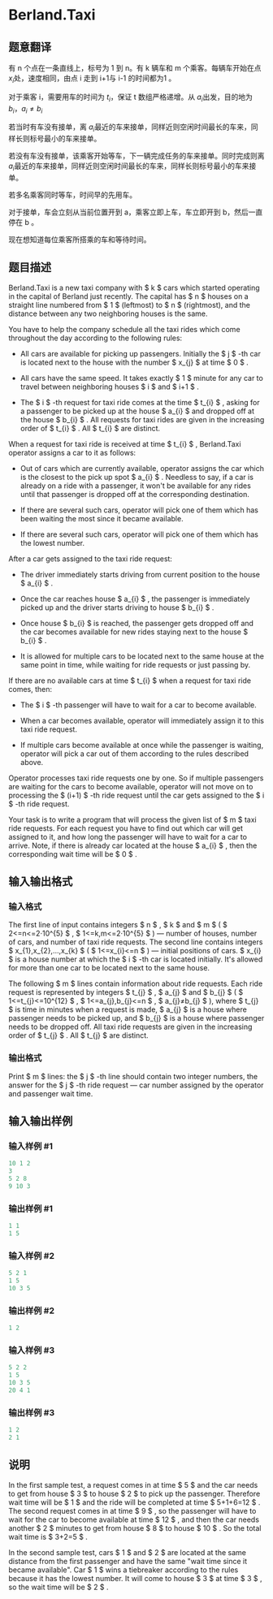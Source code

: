 # Berland.Taxi

## 题意翻译

有 n 个点在一条直线上，标号为 1 到 n。有 k 辆车和 m 个乘客。每辆车开始在点 $x_i$处，速度相同，由点 i 走到 i+1与 i-1 的时间都为1 。

对于乘客 i，需要用车的时间为 $t_i$，保证 t 数组严格递增。从 $a_i$出发，目的地为 $b_i$，$a_i\neq b_i$

若当时有车没有接单，离 $a_i$最近的车来接单，同样近则空闲时间最长的车来，同样长则标号最小的车来接单。

若没有车没有接单，该乘客开始等车，下一辆完成任务的车来接单。同时完成则离 $a_i$最近的车来接单，同样近则空闲时间最长的车来，同样长则标号最小的车来接单。

若多名乘客同时等车，时间早的先用车。

对于接单，车会立刻从当前位置开到 a，乘客立即上车，车立即开到 b，然后一直停在 b 。

现在想知道每位乘客所搭乘的车和等待时间。

## 题目描述

Berland.Taxi is a new taxi company with $ k $ cars which started operating in the capital of Berland just recently. The capital has $ n $ houses on a straight line numbered from $ 1 $ (leftmost) to $ n $ (rightmost), and the distance between any two neighboring houses is the same.

You have to help the company schedule all the taxi rides which come throughout the day according to the following rules:

- All cars are available for picking up passengers. Initially the $ j $ -th car is located next to the house with the number $ x_{j} $ at time $ 0 $ .

- All cars have the same speed. It takes exactly $ 1 $ minute for any car to travel between neighboring houses $ i $ and $ i+1 $ .

- The $ i $ -th request for taxi ride comes at the time $ t_{i} $ , asking for a passenger to be picked up at the house $ a_{i} $ and dropped off at the house $ b_{i} $ . All requests for taxi rides are given in the increasing order of $ t_{i} $ . All $ t_{i} $ are distinct.

When a request for taxi ride is received at time $ t_{i} $ , Berland.Taxi operator assigns a car to it as follows:

- Out of cars which are currently available, operator assigns the car which is the closest to the pick up spot $ a_{i} $ . Needless to say, if a car is already on a ride with a passenger, it won't be available for any rides until that passenger is dropped off at the corresponding destination.

- If there are several such cars, operator will pick one of them which has been waiting the most since it became available.

- If there are several such cars, operator will pick one of them which has the lowest number.

After a car gets assigned to the taxi ride request:

- The driver immediately starts driving from current position to the house $ a_{i} $ .

- Once the car reaches house $ a_{i} $ , the passenger is immediately picked up and the driver starts driving to house $ b_{i} $ .

- Once house $ b_{i} $ is reached, the passenger gets dropped off and the car becomes available for new rides staying next to the house $ b_{i} $ .

- It is allowed for multiple cars to be located next to the same house at the same point in time, while waiting for ride requests or just passing by.

If there are no available cars at time $ t_{i} $ when a request for taxi ride comes, then:

- The $ i $ -th passenger will have to wait for a car to become available.

- When a car becomes available, operator will immediately assign it to this taxi ride request.

- If multiple cars become available at once while the passenger is waiting, operator will pick a car out of them according to the rules described above.

Operator processes taxi ride requests one by one. So if multiple passengers are waiting for the cars to become available, operator will not move on to processing the $ (i+1) $ -th ride request until the car gets assigned to the $ i $ -th ride request.

Your task is to write a program that will process the given list of $ m $ taxi ride requests. For each request you have to find out which car will get assigned to it, and how long the passenger will have to wait for a car to arrive. Note, if there is already car located at the house $ a_{i} $ , then the corresponding wait time will be $ 0 $ .

## 输入输出格式

### 输入格式

The first line of input contains integers $ n $ , $ k $ and $ m $ ( $ 2<=n<=2·10^{5} $ , $ 1<=k,m<=2·10^{5} $ ) — number of houses, number of cars, and number of taxi ride requests. The second line contains integers $ x_{1},x_{2},...,x_{k} $ ( $ 1<=x_{i}<=n $ ) — initial positions of cars. $ x_{i} $ is a house number at which the $ i $ -th car is located initially. It's allowed for more than one car to be located next to the same house.

The following $ m $ lines contain information about ride requests. Each ride request is represented by integers $ t_{j} $ , $ a_{j} $ and $ b_{j} $ ( $ 1<=t_{j}<=10^{12} $ , $ 1<=a_{j},b_{j}<=n $ , $ a_{j}≠b_{j} $ ), where $ t_{j} $ is time in minutes when a request is made, $ a_{j} $ is a house where passenger needs to be picked up, and $ b_{j} $ is a house where passenger needs to be dropped off. All taxi ride requests are given in the increasing order of $ t_{j} $ . All $ t_{j} $ are distinct.

### 输出格式

Print $ m $ lines: the $ j $ -th line should contain two integer numbers, the answer for the $ j $ -th ride request — car number assigned by the operator and passenger wait time.

## 输入输出样例

### 输入样例 #1

```cpp
10 1 2
3
5 2 8
9 10 3

```
### 输出样例 #1

```cpp
1 1
1 5

```
### 输入样例 #2

```cpp
5 2 1
1 5
10 3 5

```
### 输出样例 #2

```cpp
1 2

```
### 输入样例 #3

```cpp
5 2 2
1 5
10 3 5
20 4 1

```
### 输出样例 #3

```cpp
1 2
2 1

```
## 说明

In the first sample test, a request comes in at time $ 5 $ and the car needs to get from house $ 3 $ to house $ 2 $ to pick up the passenger. Therefore wait time will be $ 1 $ and the ride will be completed at time $ 5+1+6=12 $ . The second request comes in at time $ 9 $ , so the passenger will have to wait for the car to become available at time $ 12 $ , and then the car needs another $ 2 $ minutes to get from house $ 8 $ to house $ 10 $ . So the total wait time is $ 3+2=5 $ .

In the second sample test, cars $ 1 $ and $ 2 $ are located at the same distance from the first passenger and have the same "wait time since it became available". Car $ 1 $ wins a tiebreaker according to the rules because it has the lowest number. It will come to house $ 3 $ at time $ 3 $ , so the wait time will be $ 2 $ .

